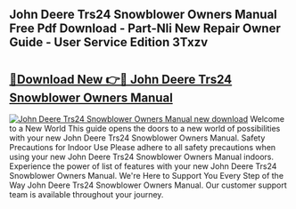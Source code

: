 ## John Deere Trs24 Snowblower Owners Manual Free Pdf Download - Part-Nli New Repair Owner Guide - User Service Edition 3Txzv

# <h2><a href="http://bc87506.oget.top/?id=John+Deere+Trs24+Snowblower+Owners+Manual">🔗Download New 👉🔴 John Deere Trs24 Snowblower Owners Manual</a></h2>

[![John Deere Trs24 Snowblower Owners Manual new download](https://i.imgur.com/5g1atiW.png)](http://bc87506.oget.top/?id=John+Deere+Trs24+Snowblower+Owners+Manual)
Welcome to a New World This guide opens the doors to a new world of possibilities with your new John Deere Trs24 Snowblower Owners Manual. Safety Precautions for Indoor Use Please adhere to all safety precautions when using your new John Deere Trs24 Snowblower Owners Manual indoors. Experience the power of list of features with your new John Deere Trs24 Snowblower Owners Manual. We're Here to Support You Every Step of the Way John Deere Trs24 Snowblower Owners Manual. Our customer support team is available throughout your journey.
